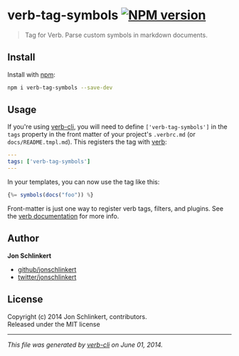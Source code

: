 # verb-tag-symbols [![NPM version](https://badge.fury.io/js/verb-tag-symbols.png)](http://badge.fury.io/js/verb-tag-symbols)

> Tag for Verb. Parse custom symbols in markdown documents.

## Install
Install with [npm](npmjs.org):

```bash
npm i verb-tag-symbols --save-dev
```

## Usage

If you're using [verb-cli][verb-cli], you will need to define `['verb-tag-symbols']` in the `tags` property in the front matter of your project's `.verbrc.md` (or `docs/README.tmpl.md`). This registers the tag with [verb][verb]:

```yaml
---
tags: ['verb-tag-symbols']
---
```

In your templates, you can now use the tag like this:

```js
{%= symbols(docs("foo")) %}
```

Front-matter is just one way to register verb tags, filters, and plugins. See the [verb documentation][docs] for more info.

## Author

**Jon Schlinkert**
 
+ [github/jonschlinkert](https://github.com/jonschlinkert)
+ [twitter/jonschlinkert](http://twitter.com/jonschlinkert) 

## License
Copyright (c) 2014 Jon Schlinkert, contributors.  
Released under the MIT license

***

_This file was generated by [verb-cli](https://github.com/assemble/verb-cli) on June 01, 2014._


[verb]: https://github.com/assemble/verb
[docs]: https://github.com/assemble/verb/blob/master/DOCS.md#tags
[verb-cli]: https://github.com/assemble/verb-cli